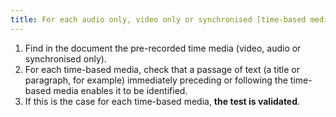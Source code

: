 ```yaml
---
title: For each audio only, video only or synchronised [time-based media](#time-based-media-audio-video-and-synchronised), does the adjacent text content clearly identify the [time-based media](#time-based-media-audio-video-and-synchronised) (excluding special cases)?
---
```


1. Find in the document the pre-recorded time media (video, audio or synchronised only).
2. For each time-based media, check that a passage of text (a title or paragraph, for example) immediately preceding or following the time-based media enables it to be identified.
3. If this is the case for each time-based media, **the test is validated**.
